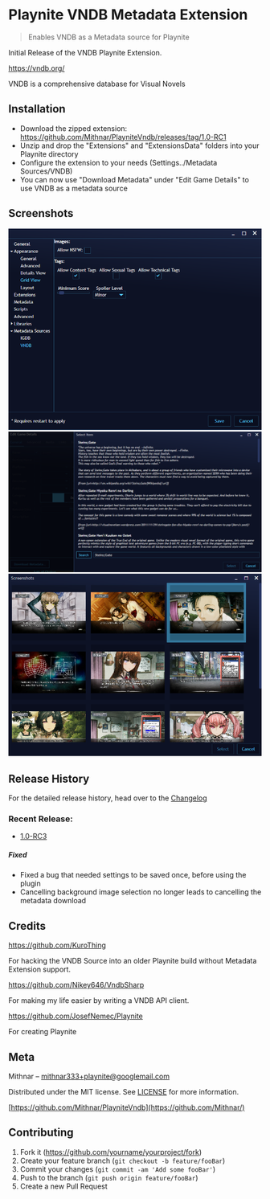 # Playnite VNDB Metadata Extension
> Enables VNDB as a Metadata source for Playnite

Initial Release of the VNDB Playnite Extension.

https://vndb.org/

VNDB is a comprehensive database for Visual Novels

## Installation
- Download the zipped extension: https://github.com/Mithnar/PlayniteVndb/releases/tag/1.0-RC1
- Unzip and drop the "Extensions" and "ExtensionsData" folders into your Playnite directory
- Configure the extension to your needs (Settings../Metadata Sources/VNDB)
- You can now use "Download Metadata" under "Edit Game Details" to use VNDB as a metadata source

## Screenshots
![alt text](https://raw.githubusercontent.com/Mithnar/PlayniteVndb/readme/images/vndb_settings.png "Settings")
![alt text](https://raw.githubusercontent.com/Mithnar/PlayniteVndb/readme/images/vndb_selection.png "game selection")
![alt text](https://raw.githubusercontent.com/Mithnar/PlayniteVndb/readme/images/vndb_images.png "background selection")

## Release History
For the detailed release history, head over to the [Changelog](https://github.com/Mithnar/PlayniteVndb/blob/master/CHANGELOG.md)

### Recent Release:
- [1.0-RC3](https://github.com/Mithnar/PlayniteVndb/releases/tag/1.0-RC3)
##### Fixed
- Fixed a bug that needed settings to be saved once, before using the plugin
- Cancelling background image selection no longer leads to cancelling the metadata download

## Credits

https://github.com/KuroThing

For hacking the VNDB Source into an older Playnite build without Metadata Extension support.

https://github.com/Nikey646/VndbSharp

For making my life easier by writing a VNDB API client.

https://github.com/JosefNemec/Playnite

For creating Playnite

## Meta

Mithnar – mithnar333+playnite@googlemail.com

Distributed under the MIT license. See [LICENSE](https://github.com/Mithnar/PlayniteVndb/blob/master/LICENSE) for more information.

[https://github.com/Mithnar/PlayniteVndb](https://github.com/Mithnar/)

## Contributing

1. Fork it (<https://github.com/yourname/yourproject/fork>)
2. Create your feature branch (`git checkout -b feature/fooBar`)
3. Commit your changes (`git commit -am 'Add some fooBar'`)
4. Push to the branch (`git push origin feature/fooBar`)
5. Create a new Pull Request
